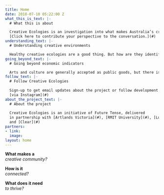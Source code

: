 ```yaml
---
title: Home
date: 2018-07-10 05:22:00 Z
what_this_is_text: |-
  # What this is about

  Creative Ecologies is an investigation into what makes Australia’s creative landscapes tick. The aim is to understand what it takes to build thriving creative communities and then develop tools to foster their growth. The first step is a survey of cultural practitioners and policymakers from across Australia. The findings will be presented and discussed at Artlands Victoria in October.
  [Click here to contribute your perspective to the conversation.](#)
understanding_text: |-
  # Understanding creative environments

  Healthy creative ecologies are a good thing. But how are they identified? What do they look like? What are their constituent parts? How are they connected and what drives their activity? What environments promote them? By exploring these questions we can better understand what is needed to build successful and sustainable creative ecologies that provide value to the community.
going_beyond_text: |-
  # Going beyond economic indicators

  Arts and culture are generally accepted as public goods, but there is no consensus on how they should be valued. Most of the indicators used to measure creative exertion are economic – numbers of jobs created, tickets sold or contributions to GDP. This captures the monetary value, but what about the other bene ts, like health and wellbeing, community resilience and happiness? Is creative activity merely a means to achieve these goals or an end in itself? What are the unintended consequences of valuing creative activity in monetary terms alone? Creative Ecologies seeks to expand the ways we value creative exertion in our society.
follow_text: |-
  # Follow Creative Ecologies
  
  Sign-up to get email updates about the project or follow development
  [via Instagram](#)
about_the_project_text: |-
  # About the project
  
  Creative Ecologies is an initiative of Future Tense, delivered
  in partnership with [Artlands Victoria](#), [RMIT University](#), [Ludowyk Evaluation](#)
  and [Clear](#)
partners:
- link: 
  image: 
layout: home
---
```


**What makes a**  
*creative community?*

**How is it**  
*connected?*

**What does it need**  
*to thrive?*
